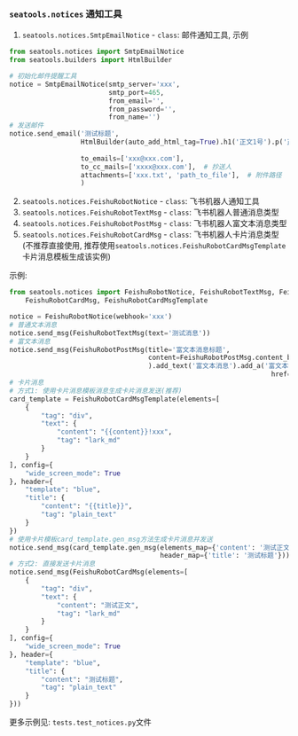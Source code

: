 ### `seatools.notices` 通知工具
1. `seatools.notices.SmtpEmailNotice` - `class`: 邮件通知工具, 示例

```python
from seatools.notices import SmtpEmailNotice
from seatools.builders import HtmlBuilder

# 初始化邮件提醒工具
notice = SmtpEmailNotice(smtp_server='xxx',
                         smtp_port=465,
                         from_email='',
                         from_password='',
                         from_name='')
# 发送邮件
notice.send_email('测试标题',
                  HtmlBuilder(auto_add_html_tag=True).h1('正文1号').p('正文换行').a('正文标签',
                                                                                    'https://www.baidu.com'),
                  to_emails=['xxx@xxx.com'],
                  to_cc_mails=['xxxx@xxx.com'],  # 抄送人
                  attachments=['xxx.txt', 'path_to_file'],  # 附件路径
                  )
```
2. `seatools.notices.FeishuRobotNotice` - `class`: 飞书机器人通知工具
3. `seatools.notices.FeishuRobotTextMsg` - `class`: 飞书机器人普通消息类型
4. `seatools.notices.FeishuRobotPostMsg` - `class`: 飞书机器人富文本消息类型
5. `seatools.notices.FeishuRobotCardMsg` - `class`: 飞书机器人卡片消息类型 (不推荐直接使用, 推荐使用`seatools.notices.FeishuRobotCardMsgTemplate`卡片消息模板生成该实例)

示例:

```python
from seatools.notices import FeishuRobotNotice, FeishuRobotTextMsg, FeishuRobotPostMsg,
    FeishuRobotCardMsg, FeishuRobotCardMsgTemplate

notice = FeishuRobotNotice(webhook='xxx')
# 普通文本消息
notice.send_msg(FeishuRobotTextMsg(text='测试消息'))
# 富文本消息
notice.send_msg(FeishuRobotPostMsg(title='富文本消息标题',
                                   content=FeishuRobotPostMsg.content_builder(
                                   ).add_text('富文本消息').add_a('富文本链接',
                                                                  href='https://www.baidu.com').add_newline().add.build()))
# 卡片消息
# 方式1: 使用卡片消息模板消息生成卡片消息发送(推荐)
card_template = FeishuRobotCardMsgTemplate(elements=[
    {
        "tag": "div",
        "text": {
            "content": "{{content}}!xxx",
            "tag": "lark_md"
        }
    }
], config={
    "wide_screen_mode": True
}, header={
    "template": "blue",
    "title": {
        "content": "{{title}}",
        "tag": "plain_text"
    }
})
# 使用卡片模板card_template.gen_msg方法生成卡片消息并发送
notice.send_msg(card_template.gen_msg(elements_map={'content': '测试正文'},
                                      header_map={'title': '测试标题'}))
# 方式2: 直接发送卡片消息
notice.send_msg(FeishuRobotCardMsg(elements=[
    {
        "tag": "div",
        "text": {
            "content": "测试正文",
            "tag": "lark_md"
        }
    }
], config={
    "wide_screen_mode": True
}, header={
    "template": "blue",
    "title": {
        "content": "测试标题",
        "tag": "plain_text"
    }
}))
```
更多示例见: `tests.test_notices.py`文件
